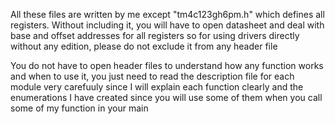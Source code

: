 All these files are written by me except "tm4c123gh6pm.h" which defines all registers. Without including it, you will have to open datasheet and deal with base and offset addresses for all registers so for using drivers directly without any edition, please do not exclude it from any header file

You do not have to open header files to understand how any function works and when to use it, you just need to read the description file for each module very carefuuly since I will explain each function clearly and the enumerations I have created since you will use some of them when you call some of my function in your main
